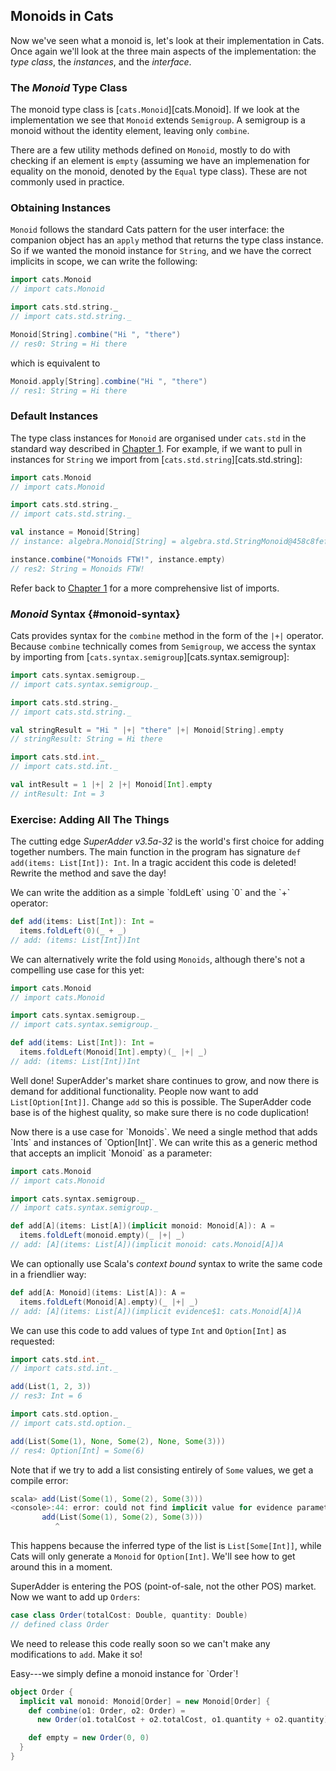 ## Monoids in Cats

Now we've seen what a monoid is, let's look at their implementation in Cats. Once again we'll look at the three main aspects of the implementation: the *type class*, the *instances*, and the *interface*.

### The *Monoid* Type Class

The monoid type class is [`cats.Monoid`][cats.Monoid]. If we look at the implementation we see that `Monoid` extends `Semigroup`. A semigroup is a monoid without the identity element, leaving only `combine`.

There are a few utility methods defined on `Monoid`, mostly to do with checking if an element is `empty` (assuming we have an implemenation for equality on the monoid, denoted by the `Equal` type class). These are not commonly used in practice.

### Obtaining Instances

`Monoid` follows the standard Cats pattern for the user interface: the companion object has an `apply` method that returns the type class instance. So if we wanted the monoid instance for `String`, and we have the correct implicits in scope, we can write the following:

```scala
import cats.Monoid
// import cats.Monoid

import cats.std.string._
// import cats.std.string._

Monoid[String].combine("Hi ", "there")
// res0: String = Hi there
```

which is equivalent to

```scala
Monoid.apply[String].combine("Hi ", "there")
// res1: String = Hi there
```

### Default Instances

The type class instances for `Monoid` are organised under `cats.std` in the standard way described in [Chapter 1](#importing-default-instances). For example, if we want to pull in instances for `String` we import from [`cats.std.string`][cats.std.string]:

```scala
import cats.Monoid
// import cats.Monoid

import cats.std.string._
// import cats.std.string._

val instance = Monoid[String]
// instance: algebra.Monoid[String] = algebra.std.StringMonoid@458c8fef

instance.combine("Monoids FTW!", instance.empty)
// res2: String = Monoids FTW!
```

Refer back to [Chapter 1](#importing-default-instances) for a more comprehensive list of imports.

### *Monoid* Syntax {#monoid-syntax}

Cats provides syntax for the `combine` method in the form of the `|+|` operator.
Because `combine` technically comes from `Semigroup`,
we access the syntax by importing from [`cats.syntax.semigroup`][cats.syntax.semigroup]:

```scala
import cats.syntax.semigroup._
// import cats.syntax.semigroup._

import cats.std.string._
// import cats.std.string._

val stringResult = "Hi " |+| "there" |+| Monoid[String].empty
// stringResult: String = Hi there

import cats.std.int._
// import cats.std.int._

val intResult = 1 |+| 2 |+| Monoid[Int].empty
// intResult: Int = 3
```

### Exercise: Adding All The Things

The cutting edge *SuperAdder v3.5a-32* is the world's first choice for adding together numbers. The main function in the program has signature `def add(items: List[Int]): Int`. In a tragic accident this code is deleted! Rewrite the method and save the day!

<div class="solution">
We can write the addition as a simple `foldLeft` using `0` and the `+` operator:

```scala
def add(items: List[Int]): Int =
  items.foldLeft(0)(_ + _)
// add: (items: List[Int])Int
```

We can alternatively write the fold using `Monoids`, although there's not a compelling use case for this yet:

```scala
import cats.Monoid
// import cats.Monoid

import cats.syntax.semigroup._
// import cats.syntax.semigroup._

def add(items: List[Int]): Int =
  items.foldLeft(Monoid[Int].empty)(_ |+| _)
// add: (items: List[Int])Int
```
</div>

Well done! SuperAdder's market share continues to grow, and now there is demand for additional functionality. People now want to add `List[Option[Int]]`. Change `add` so this is possible. The SuperAdder code base is of the highest quality, so make sure there is no code duplication!

<div class="solution">
Now there is a use case for `Monoids`. We need a single method that adds `Ints` and instances of `Option[Int]`. We can write this as a generic method that accepts an implicit `Monoid` as a parameter:

```scala
import cats.Monoid
// import cats.Monoid

import cats.syntax.semigroup._
// import cats.syntax.semigroup._

def add[A](items: List[A])(implicit monoid: Monoid[A]): A =
  items.foldLeft(monoid.empty)(_ |+| _)
// add: [A](items: List[A])(implicit monoid: cats.Monoid[A])A
```

We can optionally use Scala's *context bound* syntax to write the same code in a friendlier way:

```scala
def add[A: Monoid](items: List[A]): A =
  items.foldLeft(Monoid[A].empty)(_ |+| _)
// add: [A](items: List[A])(implicit evidence$1: cats.Monoid[A])A
```

We can use this code to add values of type `Int` and `Option[Int]` as requested:

```scala
import cats.std.int._
// import cats.std.int._

add(List(1, 2, 3))
// res3: Int = 6

import cats.std.option._
// import cats.std.option._

add(List(Some(1), None, Some(2), None, Some(3)))
// res4: Option[Int] = Some(6)
```

Note that if we try to add a list consisting entirely of `Some` values,
we get a compile error:

```scala
scala> add(List(Some(1), Some(2), Some(3)))
<console>:44: error: could not find implicit value for evidence parameter of type cats.Monoid[Some[Int]]
       add(List(Some(1), Some(2), Some(3)))
          ^
```

This happens because the inferred type of the list is `List[Some[Int]]`,
while Cats will only generate a `Monoid` for `Option[Int]`.
We'll see how to get around this in a moment.
</div>

SuperAdder is entering the POS (point-of-sale, not the other POS) market.
Now we want to add up `Orders`:

```scala
case class Order(totalCost: Double, quantity: Double)
// defined class Order
```

We need to release this code really soon so we can't make any modifications to `add`.
Make it so!

<div class="solution">
Easy---we simply define a monoid instance for `Order`!

```scala
object Order {
  implicit val monoid: Monoid[Order] = new Monoid[Order] {
    def combine(o1: Order, o2: Order) =
      new Order(o1.totalCost + o2.totalCost, o1.quantity + o2.quantity)

    def empty = new Order(0, 0)
  }
}
```
</div>
